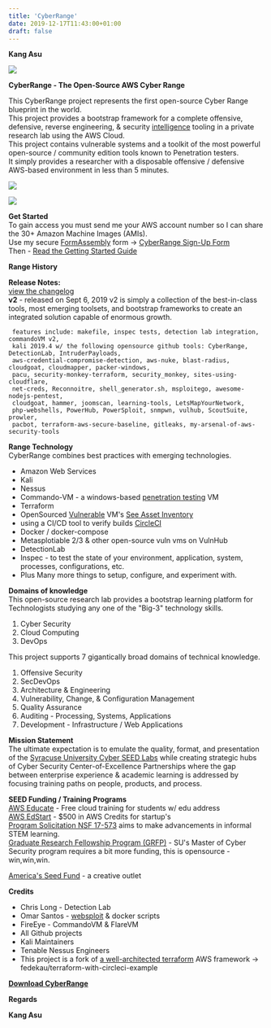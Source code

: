 ```yaml
---
title: 'CyberRange'
date: 2019-12-17T11:43:00+01:00
draft: false
---
```


**Kang Asu**

[![](https://1.bp.blogspot.com/-ME2xrv214e4/XfL31yAdR-I/AAAAAAAARFE/nMCWBr81u18SP42wd4V5zPN4oklcFrRAgCNcBGAsYHQ/s640/CyberRange_1_cyberRange_logo_v2.png)](https://1.bp.blogspot.com/-ME2xrv214e4/XfL31yAdR-I/AAAAAAAARFE/nMCWBr81u18SP42wd4V5zPN4oklcFrRAgCNcBGAsYHQ/s1600/CyberRange_1_cyberRange_logo_v2.png)

**CyberRange - The Open-Source AWS Cyber Range**

  

  
This CyberRange project represents the first open-source Cyber Range blueprint in the world.  
This project provides a bootstrap framework for a complete offensive, defensive, reverse engineering, & security [intelligence](https://www.kitploit.com/search/label/Intelligence "intelligence") tooling in a private research lab using the AWS Cloud.  
This project contains vulnerable systems and a toolkit of the most powerful open-source / community edition tools known to Penetration testers.  
It simply provides a researcher with a disposable offensive / defensive AWS-based environment in less than 5 minutes.  

[![](https://1.bp.blogspot.com/-QxPJhW25Jtw/XfL371zbNzI/AAAAAAAARFM/UNCVLmnRPlYSm-EA4XETGZxdC6QDEZsPQCNcBGAsYHQ/s640/CyberRange_3_CyberRange-architecture-v2.png)](https://1.bp.blogspot.com/-QxPJhW25Jtw/XfL371zbNzI/AAAAAAAARFM/UNCVLmnRPlYSm-EA4XETGZxdC6QDEZsPQCNcBGAsYHQ/s1600/CyberRange_3_CyberRange-architecture-v2.png)

  

[![](https://1.bp.blogspot.com/-YZSqnAd_oqU/XfL372rltMI/AAAAAAAARFI/1OSHOSwLA9IQZ1B1qzDeNNrZjoQZo9SugCNcBGAsYHQ/s1600/CyberRange_4_how-long-does-it-take.png)](https://1.bp.blogspot.com/-YZSqnAd_oqU/XfL372rltMI/AAAAAAAARFI/1OSHOSwLA9IQZ1B1qzDeNNrZjoQZo9SugCNcBGAsYHQ/s1600/CyberRange_4_how-long-does-it-take.png)

  
**Get Started**  
To gain access you must send me your AWS account number so I can share the 30+ Amazon Machine Images (AMIs).  
Use my secure [FormAssembly](https://www.formassembly.com/ "FormAssembly") form -> [CyberRange Sign-Up Form](https://www.tfaforms.com/4729221 "CyberRange Sign-Up Form")  
Then - [Read the Getting Started Guide](https://github.com/secdevops-cuse/CyberRange/blob/master/tutorials/getting_started.md "Read the Getting Started Guide")  
  
**Range History**  
  
**Release Notes:**  
[view the changelog](https://github.com/secdevops-cuse/CyberRange/blob/master/changelog.md "view the changelog")  
**v2** - released on Sept 6, 2019 v2 is simply a collection of the best-in-class tools, most emerging toolsets, and bootstrap frameworks to create an integrated solution capable of enormous growth.

```
 features include: makefile, inspec tests, detection lab integration, commandoVM v2,   
 kali 2019.4 w/ the following opensource github tools: CyberRange, DetectionLab, IntruderPayloads,   
 aws-credential-compromise-detection, aws-nuke, blast-radius, cloudgoat, cloudmapper, packer-windows,   
 pacu, security-monkey-terraform, security_monkey, sites-using-cloudflare,   
 net-creds, Reconnoitre, shell_generator.sh, msploitego, awesome-nodejs-pentest,   
 cloudgoat, hammer, joomscan, learning-tools, LetsMapYourNetwork,   
 php-webshells, PowerHub, PowerSploit, snmpwn, vulhub, ScoutSuite, prowler,   
 pacbot, terraform-aws-secure-baseline, gitleaks, my-arsenal-of-aws-security-tools 
```

  
**Range Technology**  
CyberRange combines best practices with emerging technologies.

*   Amazon Web Services
*   Kali
*   Nessus
*   Commando-VM - a windows-based [penetration testing](https://www.kitploit.com/search/label/Penetration%20Testing "penetration testing") VM
*   Terraform
*   OpenSourced [Vulnerable](https://www.kitploit.com/search/label/Vulnerable "Vulnerable") VM's [See Asset Inventory](https://github.com/secdevops-cuse/CyberRange/blob/master/asset-inventory.md "See Asset Inventory")
*   using a CI/CD tool to verify builds [CircleCI](https://circleci.com/ "CircleCI")
*   Docker / docker-compose
*   Metasplotiable 2/3 & other open-source vuln vms on VulnHub
*   DetectionLab
*   Inspec - to test the state of your environment, application, system, processes, configurations, etc.
*   Plus Many more things to setup, configure, and experiment with.

  
**Domains of knowledge**  
This open-source research lab provides a bootstrap learning platform for Technologists studying any one of the "Big-3" technology skills.

1.  Cyber Security
2.  Cloud Computing
3.  DevOps

This project supports 7 gigantically broad domains of technical knowledge.

1.  Offensive Security
2.  SecDevOps
3.  Architecture & Engineering
4.  Vulnerability, Change, & Configuration Management
5.  Quality Assurance
6.  Auditing - Processing, Systems, Applications
7.  Development - Infrastructure / Web Applications

  
**Mission Statement**  
The ultimate expectation is to emulate the quality, format, and presentation of the [Syracuse University Cyber SEED Labs](http://www.cis.syr.edu/~wedu/seed/Labs_16.04/ "Syracuse University Cyber SEED Labs") while creating strategic hubs of Cyber Security Center-of-Excellence Partnerships where the gap between enterprise experience & academic learning is addressed by focusing training paths on people, products, and process.  
  
**SEED Funding / Training Programs**  
[AWS Educate](https://aws.amazon.com/education/awseducate/ "AWS Educate") - Free cloud training for students w/ edu address  
[AWS EdStart](https://aws.amazon.com/education/edstart/ "AWS EdStart") - $500 in AWS Credits for startup's  
[Program Solicitation NSF 17-573](https://www.nsf.gov/pubs/2017/nsf17573/nsf17573.htm "Program Solicitation NSF 17-573") aims to make advancements in informal STEM learning.  
[Graduate Research Fellowship Program (GRFP)](https://www.nsf.gov/pubs/2019/nsf19590/nsf19590.htm "Graduate Research Fellowship Program (GRFP)") - SU's Master of Cyber Security program requires a bit more funding, this is opensource - win,win,win.  
  
[America's Seed Fund](https://seedfund.nsf.gov/ "America's Seed Fund") - a creative outlet  
  
**Credits**

*   Chris Long - Detection Lab
*   Omar Santos - [websploit](https://www.kitploit.com/search/label/WebSploit "websploit") & docker scripts
*   FireEye - CommandoVM & FlareVM
*   All Github projects
*   Kali Maintainers
*   Tenable Nessus Engineers
*   This project is a fork of [a well-architected ](https://github.com/fedekau/terraform-with-circleci-example "a well-architected ")[terraform](https://www.kitploit.com/search/label/Terraform "terraform") AWS framework -> fedekau/terraform-with-circleci-example

  

**[Download CyberRange](http://locinealy.com/4XJy "Download CyberRange")**

**Regards**

**Kang Asu**